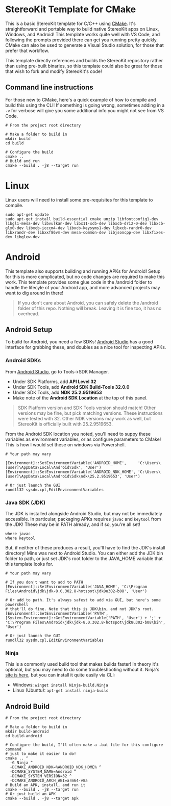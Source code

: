 # StereoKit Template for CMake

This is a basic StereoKit template for C/C++ using [CMake](https://cmake.org/). It's straightforward and portable way to build native StereoKit apps on Linux, Windows, and Android! This template works quite well with VS Code, and following the prompts provided there can get you running pretty quickly. CMake can also be used to generate a Visual Studio solution, for those that prefer that workflow.

This template directly references and builds the StereoKit repository rather than using pre-built binaries, so this template could also be great for those that wish to fork and modify StereoKit's code!

## Command line instructions

For those new to CMake, here's a quick example of how to compile and build this using the CLI! If something is going wrong, sometimes adding in a `-v` for verbose will give you some additional info you might not see from VS Code.

```shell
# From the project root directory

# Make a folder to build in
mkdir build
cd build

# Configure the build
cmake ..
# Build and run
cmake --build . -j8 --target run
```

# Linux

Linux users will need to install some pre-requisites for this template to compile.

```shell
sudo apt-get update
sudo apt-get install build-essential cmake unzip libfontconfig1-dev libgl1-mesa-dev libvulkan-dev libx11-xcb-dev libxcb-dri2-0-dev libxcb-glx0-dev libxcb-icccm4-dev libxcb-keysyms1-dev libxcb-randr0-dev libxrandr-dev libxxf86vm-dev mesa-common-dev libjsoncpp-dev libxfixes-dev libglew-dev
```

# Android

This template also supports building and running APKs for Android! Setup for this is more complicated, but no code changes are required to make this work. This template provides some glue code in the /android folder to handle the lifecyle of your Android app, and more advanced projects may want to dig around in there!

> If you don't care about Android, you can safely delete the /android folder of this repo. Nothing will break. Leaving it is fine too, it has no overhead.

## Android Setup

To build for Android, you need a few SDKs! [Android Studio](https://developer.android.com/studio) has a good interface for grabbing these, and doubles as a nice tool for inspecting APKs.

### Android SDKs
From [Android Studio](https://developer.android.com/studio), go to Tools->SDK Manager.
- Under SDK Platforms, add **API Level 32**
- Under SDK Tools, add **Android SDK Build-Tools 32.0.0**
- Under SDK Tools, add **NDK 25.2.9519653**
- Make note of the **Android SDK Location** at the top of this panel.

> SDK Platform version and SDK Tools version should match! Other versions may be fine, but pick matching versions. These instructions were tested with 32. Other NDK versions may work as well, but StereoKit is officially built with 25.2.9519653.

From the Android SDK location you noted, you'll need to suppy these variables as environment variables, or as configure parameters to CMake! This is how I would set these on windows via Powershell.
```shell
# Your path may vary

[Environment]::SetEnvironmentVariable('ANDROID_HOME',     'C:\Users\[user]\AppData\Local\Android\Sdk', 'User')
[Environment]::SetEnvironmentVariable('ANDROID_NDK_HOME', 'C:\Users\[user]\AppData\Local\Android\Sdk\ndk\25.2.9519653', 'User')

# Or just launch the GUI
rundll32 sysdm.cpl,EditEnvironmentVariables
```

### Java SDK (JDK)
The JDK is installed alongside Android Studio, but may not be immediately accessible. In particular, packaging APKs requires `javac` and `keytool` from the JDK! These may be in PATH already, and if so, you're all set!
```
where javac
where keytool
```
But, if neither of these produces a result, you'll have to find the JDK's install directory! Mine was next to Android Studio. You can either add the JDK bin folder to path, or just set JDK's root folder to the JAVA_HOME variable that this template looks for.
```shell
# Your path may vary

# If you don't want to add to PATH
[Environment]::SetEnvironmentVariable('JAVA_HOME', 'C:\Program Files\Android\jdk\jdk-8.0.302.8-hotspot\jdk8u302-b08', 'User')

# Or add to path. It's always safest to add via GUI, but here's some powershell
# that'll do fine. Note that this is JDK\bin, and not JDK's root.
[Environment]::SetEnvironmentVariable('PATH', [System.Environment]::GetEnvironmentVariable('PATH', 'User') + ';' + 'C:\Program Files\Android\jdk\jdk-8.0.302.8-hotspot\jdk8u302-b08\bin', 'User')

# Or just launch the GUI
rundll32 sysdm.cpl,EditEnvironmentVariables
```

### Ninja
This is a commonly used build tool that makes builds faster! In theory it's optional, but you may need to do some troubleshooting without it.
Ninja's [site is here](https://ninja-build.org/), but you can install it quite easily via CLI:
- Windows: `winget install Ninja-build.Ninja`
- Linux (Ubuntu): `apt-get install ninja-build`

## Android Build

```shell
# From the project root directory

# Make a folder to build in
mkdir build-android
cd build-android

# Configure the build, I'll often make a .bat file for this configure command
# just to make it easier to do!
cmake .. ^
  -G Ninja ^
  -DCMAKE_ANDROID_NDK=%ANDROID_NDK_HOME% ^
  -DCMAKE_SYSTEM_NAME=Android ^
  -DCMAKE_SYSTEM_VERSION=32 ^
  -DCMAKE_ANDROID_ARCH_ABI=arm64-v8a
# Build an APK, install, and run it
cmake --build . -j8 --target run
# Or just build an APK
cmake --build . -j8 --target apk
```